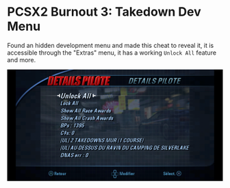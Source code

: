 # PCSX2 Burnout 3: Takedown Dev Menu

Found an hidden development menu and made this cheat to reveal it, it is accessible through the "Extras" menu, it has a working `Unlock All` feature and more.

![Burnout 3: Takedown Dev Menu](menu.png)
